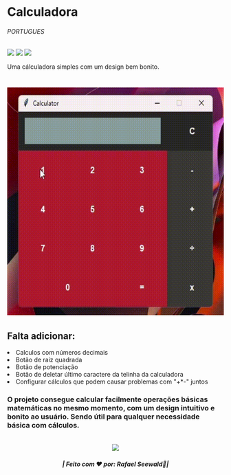 # Calculadora <h6>PORTUGUES</h6>
 
<img src="https://img.shields.io/badge/PYTHON%20-%20darkblue"><img>
<img src="https://img.shields.io/badge/APP%20-%20darkred"><img>
<img src="https://img.shields.io/badge/TKINTER%20-%20green"><img>

Uma cálculadora simples com um design bem bonito.

<h1 align="center">
<img src="./gif.gif" width="740" height="530"></img>
</h1>

<h2>Falta adicionar:</h2>
<li>Calculos com números decimais</li>
<li>Botão de raiz quadrada</li>
<li>Botão de potenciação</li>
<li>Botão de deletar último caractere da telinha da calculadora</li>
<li>Configurar cálculos que podem causar problemas com "+*-" juntos</li>

<h3>O projeto consegue calcular facilmente operações básicas matemáticas no mesmo momento, com um design intuitivo e bonito ao usuário.
Sendo útil para qualquer necessidade básica com cálculos.</h3>

<div align="center">
  <footer>
    <br>
    <a href="https://www.instagram.com/vinyyboy_seewald/" target="_blank"><img src="https://img.shields.io/badge/LinkedIn-0077B5?style=for-the-badge&logo=linkedin&logoColor=white" target="_blank"></img></a>
    <h5>| Feito com ❤️ por: Rafael Seewald👋|</h5>
  </footer>
</div>
